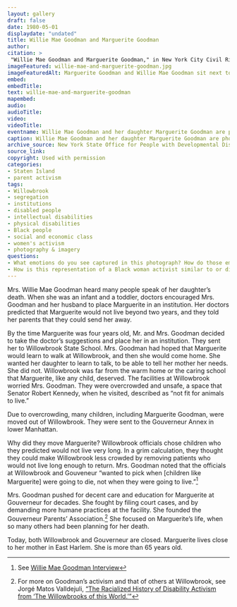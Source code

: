 ```yaml
--- 
layout: gallery
draft: false
date: 1980-05-01
displaydate: "undated"
title: Willie Mae Goodman and Marguerite Goodman
author: 
citation: >
 "Willie Mae Goodman and Marguerite Goodman," in New York City Civil Rights History Project, Accessed: [Month Day, Year], https://nyccivilrightshistory.org/topics/black-latina-women/gouverneur-parents-association/willie-mae-and-marguerite-goodman.
imageFeatured: willie-mae-and-marguerite-goodman.jpg
imageFeaturedAlt: Marguerite Goodman and Willie Mae Goodman sit next to each other. Both are smiling. 
embed: 
embedTitle: 
text: willie-mae-and-marguerite-goodman
mapembed: 
audio: 
audioTitle: 
video: 
videoTitle: 
eventname: Willie Mae Goodman and her daughter Marguerite Goodman are photographed together.
caption: Willie Mae Goodman and her daughter Marguerite Goodman are photographed together.
archive_source: New York State Office for People with Developmental Disabilities
source_link: 
copyright: Used with permission
categories: 
- Staten Island
- parent activism
tags: 
- Willowbrook
- segregation
- institutions
- disabled people
- intellectual disabilities
- physical disabilities
- Black people
- social and economic class
- women's activism
- photography & imagery
questions:
- What emotions do you see captured in this photograph? How do those emotions relate to the story of Willie Mae Goodman and Marguerite Goodman shared here? 
- How is this representation of a Black woman activist similar to or different from others in this teaching collection - including the photographs of [Elizabeth Cisco](/topics/black-latina-women/cisco-resisting-segregation/elizabeth-cisco), [Mae Mallory and her daughter Patricia](/topics/black-latina-women/harlem-nine/mae-mallory-and-daughter), and [Denise Oliver](/topics/black-latina-women/young-lords/denise-oliver)? "
--- 
```


Mrs. Willie Mae Goodman heard many people speak of her daughter’s death. When she was an infant and a toddler, doctors encouraged Mrs. Goodman and her husband to place Marguerite in an institution. Her doctors predicted that Marguerite would not live beyond two years, and they told her parents that they could send her away.

By the time Marguerite was four years old, Mr. and Mrs. Goodman decided to take the doctor’s suggestions and place her in an institution. They sent her to Willowbrook State School. Mrs. Goodman had hoped that Marguerite would learn to walk at Willowbrook, and then she would come home. She wanted her daughter to learn to talk, to be able to tell her mother her needs. She did not. Willowbrook was far from the warm home or the caring school that Marguerite, like any child, deserved. The facilities at Willowbrook worried Mrs. Goodman. They were overcrowded and unsafe, a space that Senator Robert Kennedy, when he visited, described as “not fit for animals to live.”

Due to overcrowding, many children, including Marguerite Goodman, were moved out of Willowbrook. They were sent to the Gouverneur Annex in lower Manhattan.

Why did they move Marguerite? Willowbrook officials chose children who they predicted would not live very long. In a grim calculation, they thought they could make Willowbrook less crowded by removing patients who would not live long enough to return. Mrs. Goodman noted that the officials at Willowbrook and Gouveneur “wanted to pick when [children like Marguerite] were going to die, not when they were going to live.”[^1]

Mrs. Goodman pushed for decent care and education for Marguerite at Gouverneur for decades. She fought by filing court cases, and by demanding more humane practices at the facility. She founded the Gouverneur Parents’ Association.[^2] She focused on Marguerite’s life, when so many others had been planning for her death.

Today, both Willowbrook and Gouverneur are closed. Marguerite lives close to her mother in East Harlem. She is more than 65 years old.

[^1]: See [Willie Mae Goodman Interview]( /topics/black-latina-women/gouverneur-parents-association/willie-mae-goodman)

[^2]: For more on Goodman’s activism and that of others at Willowbrook, see Jorgé Matos Valldejuli, [“The Racialized History of Disability Activism from ‘The Willowbrooks of this World.’”]( https://activisthistory.com/2019/11/04/the-racialized-history-of-disability-activism-from-the-willowbrooks-of-this-world1/)
